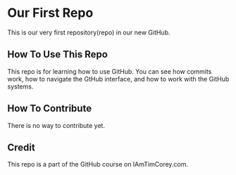 # Our First Repo
This is our very first repository(repo) in our new GitHub.

## How To Use This Repo
This repo is for learning how to use GitHub. You can see how commits work, how to navigate the GtHub interface, and how to work with the GitHub systems.

## How To Contribute
There is no way to contribute yet.

## Credit
This repo is a part of the GitHub course on IAmTimCorey.com.
